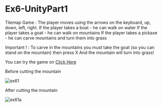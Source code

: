 # Ex6-UnityPart1

Tilemap Game :
The player moves using the arrows on the keyboard, up, down, left, right.
If the player takes a boat - he can walk on water
If the player takes a goat - he can walk on mountains
If the player takes a pickaxe - he can carve mountains and turn them into grass

Important ! : To carve in the mountains you must take the goat (so you can stand on the mountain) then press X
And the mountain will turn into grass!


You can try the game on [Click Here]((https://liron02319.itch.io/ex6-unitypart1))

Before cutting the mountain

![ex61](https://github.com/L-DevelopGame/Ex6-unityPart1/assets/57791415/9b9bf22a-aeb2-4cb8-8eda-375bd6628960)

After cutting the mountain

![ex61a](https://github.com/L-DevelopGame/Ex6-unityPart1/assets/57791415/40b1a5ba-c6d4-480c-bdae-c3a460d90220)



